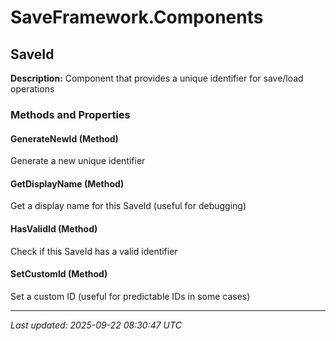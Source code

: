 # SaveFramework.Components

## SaveId

**Description:** Component that provides a unique identifier for save/load operations

### Methods and Properties

#### GenerateNewId (Method)
Generate a new unique identifier

#### GetDisplayName (Method)
Get a display name for this SaveId (useful for debugging)

#### HasValidId (Method)
Check if this SaveId has a valid identifier

#### SetCustomId (Method)
Set a custom ID (useful for predictable IDs in some cases)

---

*Last updated: 2025-09-22 08:30:47 UTC*
